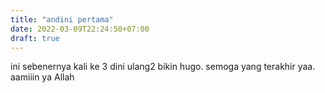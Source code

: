 ```yaml
---
title: "andini pertama"
date: 2022-03-09T22:24:50+07:00
draft: true
---
```

ini sebenernya kali ke 3 dini ulang2 bikin hugo. semoga yang terakhir yaa. aamiiin ya Allah
